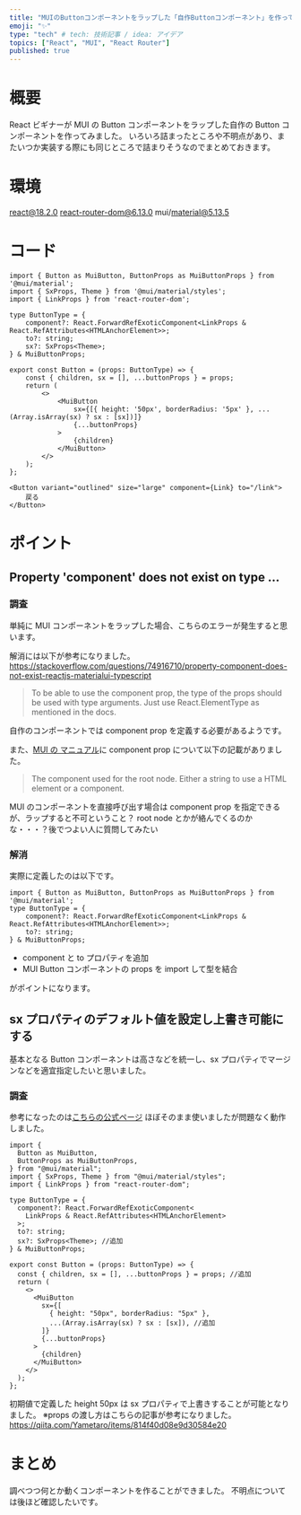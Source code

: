 ```yaml
---
title: "MUIのButtonコンポーネントをラップした「自作Buttonコンポーネント」を作ってみた"
emoji: "✨"
type: "tech" # tech: 技術記事 / idea: アイデア
topics: ["React", "MUI", "React Router"]
published: true
---
```


# 概要

React ビギナーが MUI の Button コンポーネントをラップした自作の Button コンポーネントを作ってみました。
いろいろ詰まったところや不明点があり、またいつか実装する際にも同じところで詰まりそうなのでまとめておきます。

# 環境

react@18.2.0
react-router-dom@6.13.0
mui/material@5.13.5

# コード

```tsx:コンポーネント
import { Button as MuiButton, ButtonProps as MuiButtonProps } from '@mui/material';
import { SxProps, Theme } from '@mui/material/styles';
import { LinkProps } from 'react-router-dom';

type ButtonType = {
    component?: React.ForwardRefExoticComponent<LinkProps & React.RefAttributes<HTMLAnchorElement>>;
    to?: string;
    sx?: SxProps<Theme>;
} & MuiButtonProps;

export const Button = (props: ButtonType) => {
    const { children, sx = [], ...buttonProps } = props;
    return (
        <>
            <MuiButton
                sx={[{ height: '50px', borderRadius: '5px' }, ...(Array.isArray(sx) ? sx : [sx])]}
                {...buttonProps}
            >
                {children}
            </MuiButton>
        </>
    );
};
```

```tsx:呼び出し側
<Button variant="outlined" size="large" component={Link} to="/link">
    戻る
</Button>
```

# ポイント

## Property 'component' does not exist on type ...

### 調査

単純に MUI コンポーネントをラップした場合、こちらのエラーが発生すると思います。

解消には以下が参考になりました。
https://stackoverflow.com/questions/74916710/property-component-does-not-exist-reactjs-materialui-typescript

> To be able to use the component prop, the type of the props should be used with type arguments. Just use React.ElementType as mentioned in the docs.

自作のコンポーネントでは component prop を定義する必要があるようです。

また、[MUI の マニュアル](https://mui.com/material-ui/api/button/#:~:text=The%20component%20used%20for%20the%20root%20node.%20Either%20a%20string%20to%20use%20a%20HTML%20element%20or%20a%20component.)に component prop について以下の記載がありました。

> The component used for the root node. Either a string to use a HTML element or a component.

MUI のコンポーネントを直接呼び出す場合は component prop を指定できるが、ラップすると不可ということ？
root node とかが絡んでくるのかな・・・？後でつよい人に質問してみたい

### 解消

実際に定義したのは以下です。

```tsx:propsの定義
import { Button as MuiButton, ButtonProps as MuiButtonProps } from '@mui/material';
type ButtonType = {
    component?: React.ForwardRefExoticComponent<LinkProps & React.RefAttributes<HTMLAnchorElement>>;
    to?: string;
} & MuiButtonProps;
```

- component と to プロパティを追加
- MUI Button コンポーネントの props を import して型を結合

がポイントになります。

## sx プロパティのデフォルト値を設定し上書き可能にする

基本となる Button コンポーネントは高さなどを統一し、sx プロパティでマージンなどを適宜指定したいと思いました。

### 調査

参考になったのは[こちらの公式ページ](https://mui.com/system/getting-started/the-sx-prop/#passing-the-sx-prop)
ほぼそのまま使いましたが問題なく動作しました。

```tsx
import {
  Button as MuiButton,
  ButtonProps as MuiButtonProps,
} from "@mui/material";
import { SxProps, Theme } from "@mui/material/styles";
import { LinkProps } from "react-router-dom";

type ButtonType = {
  component?: React.ForwardRefExoticComponent<
    LinkProps & React.RefAttributes<HTMLAnchorElement>
  >;
  to?: string;
  sx?: SxProps<Theme>; //追加
} & MuiButtonProps;

export const Button = (props: ButtonType) => {
  const { children, sx = [], ...buttonProps } = props; //追加
  return (
    <>
      <MuiButton
        sx={[
          { height: "50px", borderRadius: "5px" },
          ...(Array.isArray(sx) ? sx : [sx]), //追加
        ]}
        {...buttonProps}
      >
        {children}
      </MuiButton>
    </>
  );
};
```

初期値で定義した height 50px は sx プロパティで上書きすることが可能となりました。
※props の渡し方はこちらの記事が参考になりました。
https://qiita.com/Yametaro/items/814f40d08e9d30584e20

# まとめ

調べつつ何とか動くコンポーネントを作ることができました。
不明点については後ほど確認したいです。
